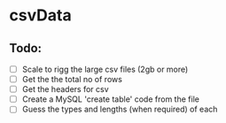 # csvData

## Todo:
- [ ] Scale to rigg the large csv files (2gb or more)
- [ ] Get the the total no of rows
- [ ] Get the headers for csv
- [ ] Create a MySQL 'create table' code from the file
- [ ] Guess the types and lengths (when required) of each
